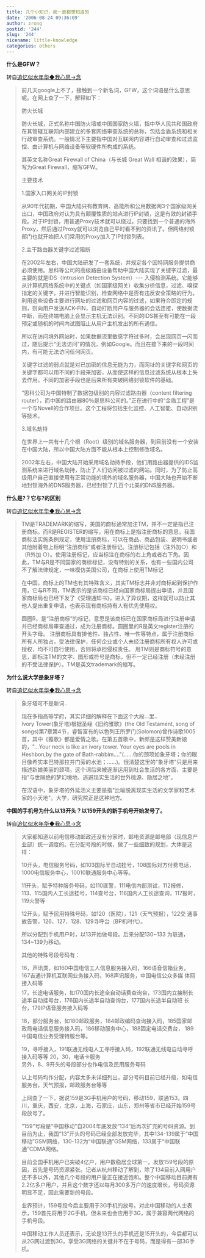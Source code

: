 ```yaml
---
title: 几个小知识，我一直都想知道的
date: '2006-08-24 09:36:09'
author: zrong
postid: '244'
slug: '244'
nicename: little-knowledge
categories: others
---
```


**什么是GFW？**

转自[追忆似水年华◆我心思→念](http://sandbox.uuzone.com/blog/uu_bdtzhma/111150.htm)

> 前几天google上不了，接触到一个新名词，GFW，这个词语是什么意思呢。在网上查了一下，解释如下：
>
> 防火长城
>
> 防火长城，正式名称中国防火墙或中国国家防火墙，指中华人民共和国政府在其管辖互联网内部建立的多套网络审查系统的总称，包括金盾系统和相关行政审查系统。一般情况下主要指中国对互联网内容进行自动审查和过滤监控、由计算机与网络设备等软硬件所构成的系统。
>
> 其英文名称Great Firewall of China（与长城 Great Wall
> 相谐的效果），简写为Great Firewall，缩写GFW。
>
> <!--more-->
>
> 主要技术
>
> 1.国家入口网关的IP封锁
>
> 从90年代初期，中国大陆只有教育网、高能所和公用数据网3个国家级网关出口，中国政府对认为具有颠覆性质的站点进行IP封锁，这是有效的封锁手段。对于IP封锁，用普通Proxy技术就可以绕过。只要找到一个普通的海外Proxy，然后通过Proxy就可以浏览自己平时看不到的资讯了。但网络封锁部门也就开始把人们常用的Proxy加入了IP封锁列表。
>
> 2.主干路由器关键字过滤阻断
>
> 在2002年左右，中国大陆研发了一套系统，并规定各个因特网服务提供商必须使用。思科等公司的高级路由设备帮助中国大陆实现了关键字过滤，最主要的就是IDS（Intrusion
> Detection System）---
> 入侵检测系统。它能够从计算机网络系统中的关键点（如国家级网关）收集分析信息，过滤、嗅探指定的关键字，并进行智能识别，检查网络中是否有违反安全策略的行为。利用这些设备主要进行网址的过滤和网页内容的过滤，如果符合即定的规则，则向用户发送ACK-FIN，自动打断用户与服务器的会话连接，使数据流中断，而在终端电脑上会显示主机无法识别。不同的IDS甚至有可能在一段预定或随机的时间内试图阻止从用户主机发出的所有通信。
>
> 所以在访问境外网站时，如果数据流里敏感字符过多时，会出现网页一闪而过，随后提示“无法访问”的情况，例如Google。而且在接下来的一段时间内，有可能无法访问任何网页。
>
> 关键字过滤的弱点就是对已加密的信息无能为力，而网址的关键字和网页的关键字都可以用不同的手段来加密，从而使这样的信息过滤系统从根本上失去作用。不同的加密手段也是后来所有突破网络封锁软件的基础。
>
> “思科公司为中国特制了数据包级别的内容过滤路由器（content filtering
> router），而中国的路由器80％是思科公司的。”正在进行中的“金盾工程”是一个与Novell的合作项目。这个工程将包括生化监控、人工智能、自动识别等技术。
>
> 3.域名劫持
>
> 在世界上一共有十几个根（Root）级别的域名服务器，到目前没有一个安装在中国大陆，所以中国大陆方面不能从根本上控制修改域名。
>
> 2002年左右，中国大陆开始采用域名劫持手段，他们用路由器提供的IDS监测系统来进行域名劫持，防止了人们访问被过滤的网站。同时，为了防止高级用户自己直接使用有正常功能的境外的域名服务器，中国大陆也开始不断地封锁海外的DNS服务器，已经封锁了几百个北美的DNS服务器。

**什么是?？它与?的区别**

转自[追忆似水年华◆我心思→念](http://sandbox.uuzone.com/blog/uu_bdtzhma/113485.htm)

> TM是TRADEMARK的缩写，美国的商标通常加注TM，并不一定是指已注册商标。而R是REGISTER的缩写，用在商标上是指注册商标的意思，我国商标法实施条例规定，使用注册商标，可以在商品、商品包装、说明书或者其他附着物上标明“注册商标”或者注册标记。注册标记包括（注外加○）和（R外加
> ○）。使用注册标记，应当标注在商标的右上角或者右下角。因此，TM与R是不同国家的商标标记，没有特别的关系，也有一些国内公司不了解法律规定，一味模仿美国公司，在商标上使用TM标记
>
> 在中国，商标上的TM也有其特殊含义，其实TM标志并非对商标起到保护作用，它与R不同，TM表示的是该商标已经向国家商标局提出申请，并且国家商标局也已经下发了《受理通知书》，进入了异议期，这样就可以防止其他人提出重复申请，也表示现有商标持有人有优先使用权。
>
> 圆圈R，是“注册商标”的标记，意思是该商标已在国家商标局进行注册申请并已经商标局审查通过，成为注册商标。圆圈里的R是英文register注册的开头字母。
> 注册商标具有排他性、独占性、唯一性等特点，属于注册商标所有人所独占，受法律保护，任何企业或个人未经注册商标所有权人许可或授权，均不可自行使用，否则将承担侵权责任。
> 用TM则是商标符号的意思，即标注TM的文字、图形或符号是商标，但不一定已经注册（未经注册的不受法律保护）。TM是英文trademark的缩写。

**为什么说大学是象牙塔？**

转自[追忆似水年华◆我心思→念](http://sandbox.uuzone.com/blog/uu_bdtzhma/113950.htm)

> 象牙塔可不是新词..
>
> 现在多指高等学府，其实详细的解释在下面这个大段...里..  
>  Ivory Tower(象牙塔)根据圣经《旧约雅歌》(the Old Testament, song of
> songs)第7章第4节，睿智富有的以色列王所罗门(Solomon)曾作诗歌1005首，其中《雅歌》都是爱情之歌。在第五首歌中，新郎是这样赞美新娘的，"…Your
> neck is like an ivory tower. Your eyes are pools in Heshbon,by the
> gate of
> Bath-rabbim…."(……你的颈项如象牙塔；你的眼目像希实本巴特那拉并门旁的水池；……)。很清楚这里的"象牙塔"只是用来描述新娘美丽的颈项。这个词后来被逐渐运用到社会生活的各方面，主要是指"与世隔绝的梦幻境地、逃避现实生活的世外桃源、隐居之地"。
>
> 在汉语中，象牙塔的外延涵义主要是指"比喻脱离现实生活的文学家和艺术家的小天地"。大学，研究院正是这种地方。

**中国的手机号为什么以13开头？以159开头的新手机号开始发号了。**

转自[追忆似水年华◆我心思→念](http://sandbox.uuzone.com/blog/uu_bdtzhma/114331.htm)

> 大家都知道以前电信移动邮政还没有分家时，邮电资源是邮电部（现信息产业部）统一调度的。在分配号段的时候，做了一些细致的规划，大体是这样：
>
> 10开头，电信服务号码，如103国际半自动挂号，108国际对方付费电话，1000电信服务中心，10010联通服务中心等等。
>
> 11开头，赋予特种服务号码，如110匪警，111电信内部测试，112报修，
> 113、115国内人工长途挂号，114查号台，116国内人工长途查询，117报时，119火警等
>
> 12开头，赋予民用特殊号码，如120（医院），121（天气预报），122交
> 通事故告警，126、127、128、129寻呼台（BP机时代）。
>
> 所以分配到手机用户时，以13开始做号段。后来分配130\~133
> 为联通，134\~139为移动。
>
> 其他的特殊号段号码有：
>
> 16，声讯类，如160中国电信工人信息服务接入码，166语音信箱业务，
> 167吉通计算机互联网业务接入码，168声讯服务，中国电信公众多媒
> 体网接入码等   
>  17，长途电话服务，如170国内长途全自动话费查询台，173国内立接制长
> 途半自动挂号台，176国内长途半自动查询台，177国内长途半自动班
> 长台，179IP语音服务接入码等
>
> 18，部分服务台，如180邮政服务，184邮政编码查询接入码，185国家邮
> 政局电话信息服务接入码，186移动服务中心，188固定电话交费台，
> 189中国电信业务受理特服台等。
>
> 19，寻呼接入，191联通无线电人工寻呼接入码，192联通无线电自动寻呼
> 接入码等等 20，30，电话卡服务  
>  另外，8、9开头的号段部分也作电信及民用服务号码
>
> 以上号码均作分配，内容太多未详细列出，部分号码目前已经升级，如电信服务台，天气预报，邮政服务台等等
>
> 上网查了一下，据说159是3G手机用户的号码，移动159，联通153。四川，重庆，西安，北京，上海，石家庄，山东，郑州等省市已经开始159号段放号了。
>
> “159”号段是“中国移动”自2004年底发放“134”后再次扩充的号码资源。到目前为止，我国“13”开头的号码已经全部发放完毕，其中134-139属于“中国移动”GSM网络，130-132为“中国联通”GSM网络，133属于“中国联通”CDMA网络。
>
> 目前全国手机用户已突破4亿户，用户数稳居全球第一。发放159号段的原因，首先是号码资源紧张。记者从杭州移动了解到，除了134目前入网用户还不多以外，其他几个号段的用户量正在接近饱和。整个中国移动目前拥有2.2亿多户用户，并且这个数字还以每月300多万户的速度增长，号码资源明显不足，因此需要新的号段。
>
> 业界预计，159号段今后主要用于3G手机的放号。对此中国移动的人士表示，159首先将用于2G手机，但未来也会应用于3G，属于兼容两代网络的手机号段。
>
> 中国移动工作人员还表示，无论是13开头的手机还是15开头的，今后都可以从2G网过渡到3G，享受3G网络的关键并不在于号码，而是得有一部3G手机。

